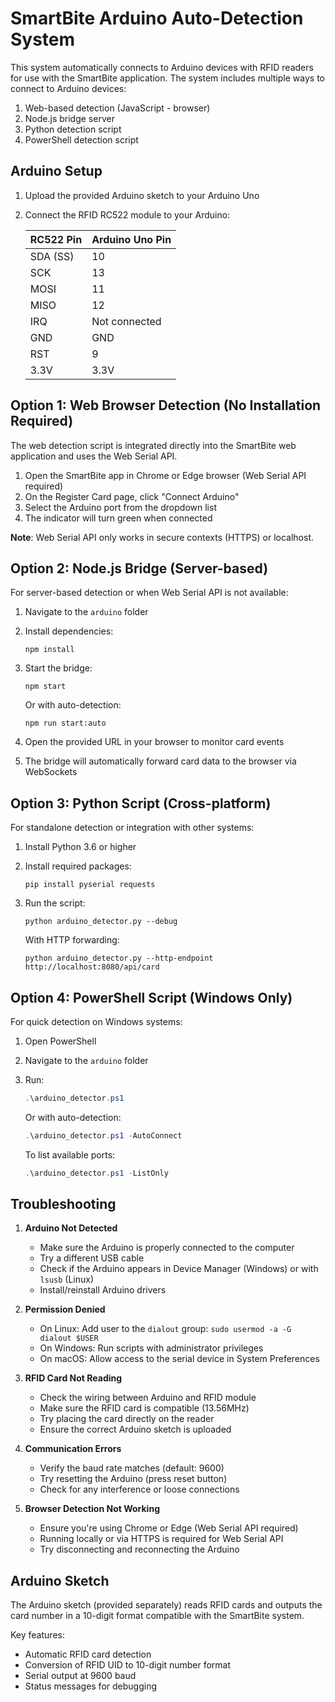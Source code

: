 # SmartBite Arduino Auto-Detection System

This system automatically connects to Arduino devices with RFID readers for use with the SmartBite application. The system includes multiple ways to connect to Arduino devices:

1. Web-based detection (JavaScript - browser)
2. Node.js bridge server
3. Python detection script
4. PowerShell detection script

## Arduino Setup

1. Upload the provided Arduino sketch to your Arduino Uno
2. Connect the RFID RC522 module to your Arduino:

   | RC522 Pin | Arduino Uno Pin |
   |-----------|-----------------|
   | SDA (SS)  | 10              |
   | SCK       | 13              |
   | MOSI      | 11              |
   | MISO      | 12              |
   | IRQ       | Not connected   |
   | GND       | GND             |
   | RST       | 9               |
   | 3.3V      | 3.3V            |

## Option 1: Web Browser Detection (No Installation Required)

The web detection script is integrated directly into the SmartBite web application and uses the Web Serial API.

1. Open the SmartBite app in Chrome or Edge browser (Web Serial API required)
2. On the Register Card page, click "Connect Arduino"
3. Select the Arduino port from the dropdown list
4. The indicator will turn green when connected

**Note**: Web Serial API only works in secure contexts (HTTPS) or localhost.

## Option 2: Node.js Bridge (Server-based)

For server-based detection or when Web Serial API is not available:

1. Navigate to the `arduino` folder
2. Install dependencies:
   ```
   npm install
   ```
3. Start the bridge:
   ```
   npm start
   ```

   Or with auto-detection:
   ```
   npm run start:auto
   ```

4. Open the provided URL in your browser to monitor card events
5. The bridge will automatically forward card data to the browser via WebSockets

## Option 3: Python Script (Cross-platform)

For standalone detection or integration with other systems:

1. Install Python 3.6 or higher
2. Install required packages:
   ```
   pip install pyserial requests
   ```
3. Run the script:
   ```
   python arduino_detector.py --debug
   ```

   With HTTP forwarding:
   ```
   python arduino_detector.py --http-endpoint http://localhost:8080/api/card
   ```

## Option 4: PowerShell Script (Windows Only)

For quick detection on Windows systems:

1. Open PowerShell
2. Navigate to the `arduino` folder
3. Run:
   ```powershell
   .\arduino_detector.ps1
   ```

   Or with auto-detection:
   ```powershell
   .\arduino_detector.ps1 -AutoConnect
   ```

   To list available ports:
   ```powershell
   .\arduino_detector.ps1 -ListOnly
   ```

## Troubleshooting

1. **Arduino Not Detected**
   - Make sure the Arduino is properly connected to the computer
   - Try a different USB cable
   - Check if the Arduino appears in Device Manager (Windows) or with `lsusb` (Linux)
   - Install/reinstall Arduino drivers

2. **Permission Denied**
   - On Linux: Add user to the `dialout` group: `sudo usermod -a -G dialout $USER`
   - On Windows: Run scripts with administrator privileges
   - On macOS: Allow access to the serial device in System Preferences

3. **RFID Card Not Reading**
   - Check the wiring between Arduino and RFID module
   - Make sure the RFID card is compatible (13.56MHz)
   - Try placing the card directly on the reader
   - Ensure the correct Arduino sketch is uploaded

4. **Communication Errors**
   - Verify the baud rate matches (default: 9600)
   - Try resetting the Arduino (press reset button)
   - Check for any interference or loose connections

5. **Browser Detection Not Working**
   - Ensure you're using Chrome or Edge (Web Serial API required)
   - Running locally or via HTTPS is required for Web Serial API
   - Try disconnecting and reconnecting the Arduino

## Arduino Sketch

The Arduino sketch (provided separately) reads RFID cards and outputs the card number in a 10-digit format compatible with the SmartBite system.

Key features:
- Automatic RFID card detection
- Conversion of RFID UID to 10-digit number format
- Serial output at 9600 baud
- Status messages for debugging